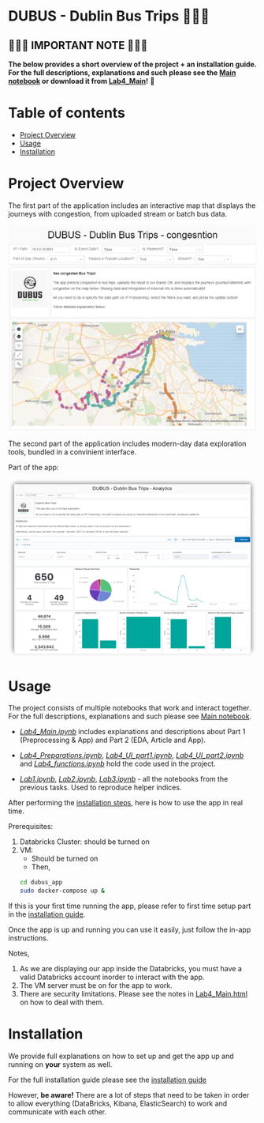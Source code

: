 # DUBUS - Dublin Bus Trips :bus::bus::bus:



## :loudspeaker::loudspeaker::loudspeaker: IMPORTANT NOTE :loudspeaker::loudspeaker::loudspeaker:

**The below provides a short overview of the project + an installation guide. 
For the full descriptions, explanations and such please see the [Main notebook](https://scaperex.github.io/DUBUS/) 
or download it from [Lab4_Main](Lab4_Main.html)!** :lotus_position:





Table of contents
=================

<!--ts-->
  * [Project Overview](#project-overview)
  * [Usage](#usage)
  * [Installation](#installation)
  
<!--te-->


Project Overview
================


The first part of the application includes an interactive map that displays the journeys with congestion, from uploaded stream or batch bus data.

<img src='assets/App1.jpeg' width=600/>
 

The second part of the application includes modern-day data exploration tools, bundled in a convinient interface.

Part of the app:

<img src='assets/App2.png' width=600/>


Usage 
=====

The project consists of multiple notebooks that work and interact together. For the full descriptions, explanations and such please see [Main notebook](https://scaperex.github.io/DUBUS/).

- *[Lab4_Main.ipynb](code/Lab4_Main.ipynb)* includes explanations and descriptions about Part 1 (Preprocessing & App) and Part 2 (EDA, Article and App).

- *[Lab4_Preparations.ipynb](code/Lab4_Preparations.ipynb)*, *[Lab4_UI_part1.ipynb](code/Lab4_UI_part1.ipynb)*, *[Lab4_UI_part2.ipynb](code/Lab4_UI_part2.ipynb)* and *[Lab4_functions.ipynb](code/Lab4_functions.ipynb)* hold the code used in the project. 

- *[Lab1.ipynb](code/Lab1.ipynb)*, *[Lab2.ipynb](code/Lab2.ipynb)*, *[Lab3.ipynb](code/Lab3.ipynb)* - all the notebooks from the previous tasks. Used to reproduce helper indices. 


After performing the [installation steps](#installation), here is how to use the app in real time.

Prerequisites:
1. Databricks Cluster: should be turned on
2. VM:
   - Should be turned on
   - Then, 
   ```bash
   cd dubus_app
   sudo docker-compose up &
   ```
   
If this is your first time running the app, please refer to first time setup part in the [installation guide](./INSTALLATION.md#first-time-setup).

Once the app is up and running you can use it easily, just follow the in-app instructions.

Notes,

1. As we are displaying our app inside the Databricks, you must have a valid Databricks account inorder to interact with the app. 
2. The VM server must be on for the app to work.
3. There are security limitations. Please see the notes in [Lab4_Main.html](Lab4_Main.html) on how to deal with them.

Installation
============
We provide full explanations on how to set up and get the app up and running on **your** system as well.

For the full installation guide please see the [installation guide](./INSTALLATION.md)

However, **be aware!** There are a lot of steps that need to be taken in order to allow everything (DataBricks, Kibana, ElasticSearch) to work and communicate with each other.

